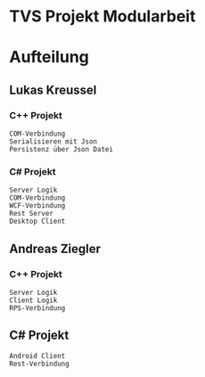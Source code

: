 # TVS Projekt Modularbeit

# Aufteilung

## Lukas Kreussel

### C++ Projekt

    COM-Verbindung
    Serialisieren mit Json
    Persistenz über Json Datei

### C# Projekt

    Server Logik
    COM-Verbindung
    WCF-Verbindung
    Rest Server
    Desktop Client
## Andreas Ziegler

### C++ Projekt

    Server Logik
    Client Logik
    RPS-Verbindung

## C# Projekt

    Android Client
    Rest-Verbindung